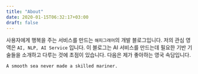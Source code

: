 ```yaml
---
title: "About"
date: 2020-01-15T06:32:17+03:00
draft: false
---
```


사용자에게 행복을 주는 서비스를 만드는 `해피그래머`의 개발 블로그입니다. 저의 관심 영역은 `AI, NLP, AI Service` 입니다. 이 블로그는 AI 서비스를 만드는데 필요한 기반 기술들을 소개하고 다루는 것에 초점이 있습니다. 다음은 제가 좋아하는 영국 속담입니다.

```잔잔한
A smooth sea never made a skilled mariner.
```